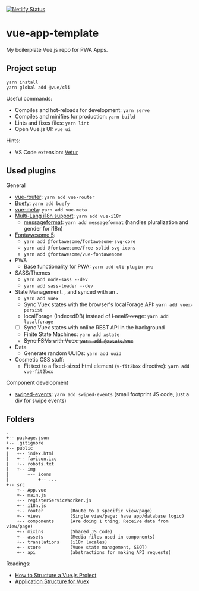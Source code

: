 [![Netlify Status](https://api.netlify.com/api/v1/badges/0d1cca68-8b41-4097-8eb2-52f6db306ba8/deploy-status)](https://app.netlify.com/sites/goofy-hypatia-8bd9ad/deploys)


# vue-app-template
My boilerplate Vue.js repo for PWA Apps.

## Project setup
```
yarn install
yarn global add @vue/cli
```

Useful commands:

- Compiles and hot-reloads for development: `yarn serve`
- Compiles and minifies for production: `yarn build`
- Lints and fixes files: `yarn lint`
- Open Vue.js UI: `vue ui`

Hints:

- VS Code extension: [Vetur](https://github.com/vuejs/vetur)

## Used plugins
General

- [vue-router](https://router.vuejs.org/): `yarn add vue-router` 
- [Buefy](https://buefy.org/documentation): `yarn add buefy`
- [vue-meta](https://github.com/nuxt/vue-meta): `yarn add vue-meta`
- [Multi-Lang i18n support](https://kazupon.github.io/vue-i18n/): `yarn add vue-i18n`
    - [messageformat](https://messageformat.github.io/messageformat/v3/): `yarn add messageformat` (handles pluralization and gender for i18n)
- [Fontawesome 5](https://github.com/FortAwesome/vue-fontawesome#installation):
    - `yarn add @fortawesome/fontawesome-svg-core`
    - `yarn add @fortawesome/free-solid-svg-icons`
    - `yarn add @fortawesome/vue-fontawesome`
- PWA
    - Base functionality for PWA: `yarn add cli-plugin-pwa`
- SASS/Themes
    - `yarn add node-sass --dev`
    - `yarn add sass-loader --dev`
- State Management. , and synced with an .
    - `yarn add vuex`
    - Sync Vuex states with the browser's localForage API: `yarn add vuex-persist`
    - localForage (IndexedDB) instead of ~~LocalStorage~~: `yarn add localforage`
    - [ ] Sync Vuex states with online REST API in the background
    - Finite State Machines: `yarn add xstate`
    - ~~Sync FSMs with Vuex: `yarn add @xstate/vue`~~
- Data
    - Generate random UUIDs: `yarn add uuid`
- Cosmetic CSS stuff:
    - Fit text to a fixed-sized html element (`v-fit2box` directive): `yarn add vue-fit2box`

Component development

- [swiped-events](https://github.com/john-doherty/swiped-events): `yarn add swiped-events` (small footprint JS code, just a div for swipe events)


## Folders

```
.
+-- package.json
+-- .gitignore
+-- public
|   +-- index.html
|   +-- favicon.ico
|   +-- robots.txt
|   +-- img
|       +-- icons 
|           +-- ...
+-- src
    +-- App.vue
    +-- main.js
    +-- registerServiceWorker.js
    +-- i18n.js
    +-- router          (Route to a specific view/page)
    +-- views           (Single view/page; have app/database logic)
    +-- components      (Are doing 1 thing; Receive data from view/page)
    +-- mixins          (Shared JS code)
    +-- assets          (Media files used in components)
    +-- translations    (i18n locales)
    +-- store           (Vuex state management, SSOT)
    +-- api             (abstractions for making API requests)
```

Readings: 

- [How to Structure a Vue.js Project](https://itnext.io/how-to-structure-a-vue-js-project-29e4ddc1aeeb)
- [Application Structure for Vuex](https://vuex.vuejs.org/guide/structure.html)

